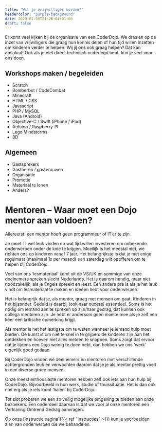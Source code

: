 ```yaml
---
title: "Wil je vrijwilliger worden?"
headercolor: "purple-background"
date: 2020-02-06T21:26:04+01:00
draft: false
---
```


Er komt veel kijken bij de organisatie van een CoderDojo. We draaien op de inzet van vrijwilligers die graag hun kennis delen of hun tijd willen inzetten om kinderen verder te helpen.
Wij jij ons ook graag helpen? Dat kan absoluut! Ook als je niet direct technisch onderlegd bent, kun je veel voor ons doen.

## Workshops maken / begeleiden
 * Scratch
 * Bomberbot / CodeCombat
 * Minecraft
 * HTML / CSS
 * Javascript
 * PHP / MySQL
 * Java (Android)
 * Objective-C / Swift (iPhone / iPad)
 * Arduino / Raspberry-PI
 * Lego Mindstorms
 * 3D

## Algemeen
 * Gastsprekers
 * Gastheren / gastvrouwen
 * Organisatie
 * Promotie
 * Materiaal te lenen
 * Anders?

# Mentoren – Waar moet een Dojo mentor aan voldoen?
Allereerst: een mentor hoeft geen programmeur of IT’er te zijn.

Je moet IT wel leuk vinden en wat tijd willen investeren om onbekende onderwerpen onder de knie te krijgen. Moeilijk is het meestal niet, we richten ons op kinderen vanaf 7 jaar. Het belangrijkste is dat je met enige regelmaat (maximaal 1x per maand) een zaterdag wilt opofferen om te helpen bij CoderDojo.

Veel van ons ‘lesmateriaal’ komt uit de VS/UK en sommige van onze deelnemers spreken slecht Nederlands. Het is daarom handig, maar niet noodzakelijk, als je Engels spreekt en leest. Een andere pre is als je het leuk vindt om lesmateriaal te maken en ideeën hebt voor onderwerpen.

Het is belangrijk dat je, als mentor, graag met mensen om gaat. Kinderen in het bijzonder. Geduld is daarbij (ook naar ouders) essentieel. Soms is het nodig om iemand aan te spreken op zijn/haar gedrag, dat kunnen ook collega mentoren zijn. Je hebt er andersom geen moeite mee als je zelf een keer een kritische opmerking krijgt.

Als mentor is het het lastigste om te weten wanneer je iemand hulp moet bieden. De kunst is om niet te snel in te grijpen: de kinderen zijn aan het ontdekken en hoeven niet alles meteen te snappen. Soms zorgt dat ervoor dat je tijdens een Dojo weinig te doen hebt, dan hebben we ons ‘werk’ eigenlijk goed gedaan.

Bij CoderDojo vinden we deelnemers en mentoren met verschillende achtergronden leuk en verwachten daarom dat je je als mentor prettig voelt in een diverse groep mensen.

Onze meest enthousiaste mentoren hebben zelf ook iets aan hun hulp bij CoderDojo. Bijvoorbeeld in hun werk, studie of thuissituatie. Het is dan ook niet erg als je iets komt ‘halen’ bij CoderDojo.

Tot slot proberen we een zo veilig mogelijke omgeving te bieden aan onze bezoekers. Een onderdeel daarvan is dat we voor al onze mentoren een Verklaring Omtrend Gedrag aanvragen.

Op onze [instructie pagina]({{< ref "instructies" >}}) kun je voorbeelden zien van onderwerpen die we behandelen.